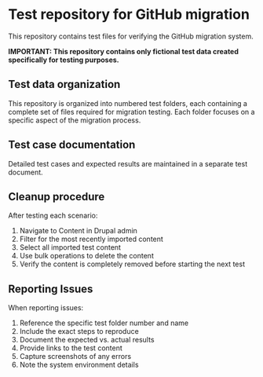 # Test repository for GitHub migration

This repository contains test files for verifying the GitHub migration system.

**IMPORTANT: This repository contains only fictional test data created specifically for testing purposes.**

## Test data organization

This repository is organized into numbered test folders, each containing a complete set of files required for migration testing. Each folder focuses on a specific aspect of the migration process.

## Test case documentation
Detailed test cases and expected results are maintained in a separate test document.

## Cleanup procedure
After testing each scenario:
1. Navigate to Content in Drupal admin
2. Filter for the most recently imported content
3. Select all imported test content
4. Use bulk operations to delete the content
5. Verify the content is completely removed before starting the next test

## Reporting Issues
When reporting issues:
1. Reference the specific test folder number and name
2. Include the exact steps to reproduce
3. Document the expected vs. actual results
4. Provide links to the test content
5. Capture screenshots of any errors
6. Note the system environment details
